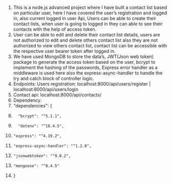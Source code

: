 1.  This is a node.js advanced project where I have built a contact list based on particular user, here I have covered the user’s registration and logged in, also current logged in user Api, Users can be able to create their contact lists, when user is going to logged in they can able to see their contacts with the help of access token.
2.  User can be able to edit and delete their contact list details, users are not authorized to edit and delete others contact list also they are not authorized to view others contact list, contact list can be accessible with the respective user bearer token after logged in.
3.  We have used MongoDB to store the data’s, JWT(Json web token) package to generate the access token based on the user, bcrypt to implement the hashing of the passwords, Express error handler as a middleware is used here also the express-async-handler to handle the try and catch block of controller logic.
4.  Endpoints: Users registration: localhost:8000/api/users/register | localhost:8000/api/users/login
5.  Contact api: localhost:8000/api/contacts/
6.  Dependency:
7.  "dependencies": {
8.       "bcrypt": "^5.1.1",
9.       "dotenv": "^16.4.5",
10.     "express": "^4.19.2",
11.     "express-async-handler": "^1.2.0",
12.     "jsonwebtoken": "^9.0.2",
13.     "mongoose": "^8.4.5"
14. }
